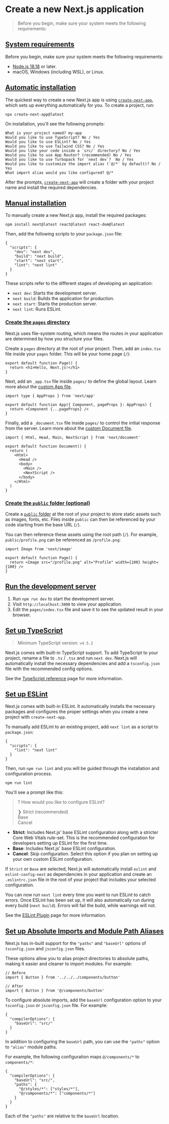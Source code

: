 # Create a new Next.js application

> Before you begin, make sure your system meets the following requirements:



## [System requirements](#system-requirements)

Before you begin, make sure your system meets the following requirements:

*   [Node.js 18.18](https://nodejs.org/) or later.
*   macOS, Windows (including WSL), or Linux.

## [Automatic installation](#automatic-installation)

The quickest way to create a new Next.js app is using [`create-next-app`](/docs/app/api-reference/cli/create-next-app), which sets up everything automatically for you. To create a project, run:

    npx create-next-app@latest

On installation, you'll see the following prompts:

    What is your project named? my-app
    Would you like to use TypeScript? No / Yes
    Would you like to use ESLint? No / Yes
    Would you like to use Tailwind CSS? No / Yes
    Would you like your code inside a `src/` directory? No / Yes
    Would you like to use App Router? (recommended) No / Yes
    Would you like to use Turbopack for `next dev`?  No / Yes
    Would you like to customize the import alias (`@/*` by default)? No / Yes
    What import alias would you like configured? @/*

After the prompts, [`create-next-app`](/docs/app/api-reference/cli/create-next-app) will create a folder with your project name and install the required dependencies.

## [Manual installation](#manual-installation)

To manually create a new Next.js app, install the required packages:

    npm install next@latest react@latest react-dom@latest

Then, add the following scripts to your `package.json` file:

    {
      "scripts": {
        "dev": "next dev",
        "build": "next build",
        "start": "next start",
        "lint": "next lint"
      }
    }

These scripts refer to the different stages of developing an application:

*   `next dev`: Starts the development server.
*   `next build`: Builds the application for production.
*   `next start`: Starts the production server.
*   `next lint`: Runs ESLint.

### [Create the `pages` directory](#create-the-pages-directory)

Next.js uses file-system routing, which means the routes in your application are determined by how you structure your files.

Create a `pages` directory at the root of your project. Then, add an `index.tsx` file inside your `pages` folder. This will be your home page (`/`):

    export default function Page() {
      return <h1>Hello, Next.js!</h1>
    }

Next, add an `_app.tsx` file inside `pages/` to define the global layout. Learn more about the [custom App file](/docs/pages/building-your-application/routing/custom-app).

    import type { AppProps } from 'next/app'
     
    export default function App({ Component, pageProps }: AppProps) {
      return <Component {...pageProps} />
    }

Finally, add a `_document.tsx` file inside `pages/` to control the initial response from the server. Learn more about the [custom Document file](/docs/pages/building-your-application/routing/custom-document).

    import { Html, Head, Main, NextScript } from 'next/document'
     
    export default function Document() {
      return (
        <Html>
          <Head />
          <body>
            <Main />
            <NextScript />
          </body>
        </Html>
      )
    }

### [Create the `public` folder (optional)](#create-the-public-folder-optional)

Create a [`public` folder](/docs/app/api-reference/file-conventions/public-folder) at the root of your project to store static assets such as images, fonts, etc. Files inside `public` can then be referenced by your code starting from the base URL (`/`).

You can then reference these assets using the root path (`/`). For example, `public/profile.png` can be referenced as `/profile.png`:

    import Image from 'next/image'
     
    export default function Page() {
      return <Image src="/profile.png" alt="Profile" width={100} height={100} />
    }

## [Run the development server](#run-the-development-server)

1.  Run `npm run dev` to start the development server.
2.  Visit `http://localhost:3000` to view your application.
3.  Edit the `pages/index.tsx` file and save it to see the updated result in your browser.

## [Set up TypeScript](#set-up-typescript)

> Minimum TypeScript version: `v4.5.2`

Next.js comes with built-in TypeScript support. To add TypeScript to your project, rename a file to `.ts` / `.tsx` and run `next dev`. Next.js will automatically install the necessary dependencies and add a `tsconfig.json` file with the recommended config options.

See the [TypeScript reference](/docs/app/api-reference/config/next-config-js/typescript) page for more information.

## [Set up ESLint](#set-up-eslint)

Next.js comes with built-in ESLint. It automatically installs the necessary packages and configures the proper settings when you create a new project with `create-next-app`.

To manually add ESLint to an existing project, add `next lint` as a script to `package.json`:

    {
      "scripts": {
        "lint": "next lint"
      }
    }

Then, run `npm run lint` and you will be guided through the installation and configuration process.

    npm run lint

You'll see a prompt like this:

> ? How would you like to configure ESLint?
> 
> ❯ Strict (recommended)  
> Base  
> Cancel

*   **Strict**: Includes Next.js' base ESLint configuration along with a stricter Core Web Vitals rule-set. This is the recommended configuration for developers setting up ESLint for the first time.
*   **Base**: Includes Next.js' base ESLint configuration.
*   **Cancel**: Skip configuration. Select this option if you plan on setting up your own custom ESLint configuration.

If `Strict` or `Base` are selected, Next.js will automatically install `eslint` and `eslint-config-next` as dependencies in your application and create an `.eslintrc.json` file in the root of your project that includes your selected configuration.

You can now run `next lint` every time you want to run ESLint to catch errors. Once ESLint has been set up, it will also automatically run during every build (`next build`). Errors will fail the build, while warnings will not.

See the [ESLint Plugin](/docs/app/api-reference/config/next-config-js/eslint) page for more information.

## [Set up Absolute Imports and Module Path Aliases](#set-up-absolute-imports-and-module-path-aliases)

Next.js has in-built support for the `"paths"` and `"baseUrl"` options of `tsconfig.json` and `jsconfig.json` files.

These options allow you to alias project directories to absolute paths, making it easier and cleaner to import modules. For example:

    // Before
    import { Button } from '../../../components/button'
     
    // After
    import { Button } from '@/components/button'

To configure absolute imports, add the `baseUrl` configuration option to your `tsconfig.json` or `jsconfig.json` file. For example:

    {
      "compilerOptions": {
        "baseUrl": "src/"
      }
    }

In addition to configuring the `baseUrl` path, you can use the `"paths"` option to `"alias"` module paths.

For example, the following configuration maps `@/components/*` to `components/*`:

    {
      "compilerOptions": {
        "baseUrl": "src/",
        "paths": {
          "@/styles/*": ["styles/*"],
          "@/components/*": ["components/*"]
        }
      }
    }

Each of the `"paths"` are relative to the `baseUrl` location.
